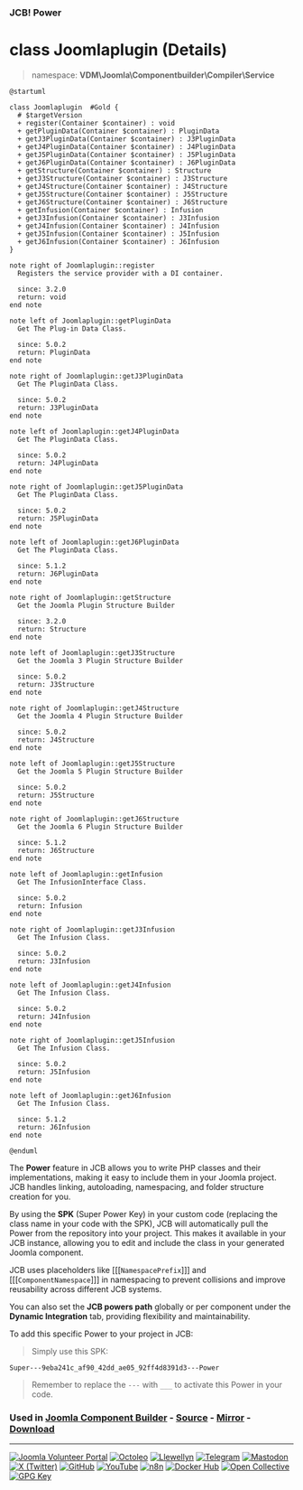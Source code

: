 ### JCB! Power
# class Joomlaplugin (Details)
> namespace: **VDM\Joomla\Componentbuilder\Compiler\Service**

```uml
@startuml

class Joomlaplugin  #Gold {
  # $targetVersion
  + register(Container $container) : void
  + getPluginData(Container $container) : PluginData
  + getJ3PluginData(Container $container) : J3PluginData
  + getJ4PluginData(Container $container) : J4PluginData
  + getJ5PluginData(Container $container) : J5PluginData
  + getJ6PluginData(Container $container) : J6PluginData
  + getStructure(Container $container) : Structure
  + getJ3Structure(Container $container) : J3Structure
  + getJ4Structure(Container $container) : J4Structure
  + getJ5Structure(Container $container) : J5Structure
  + getJ6Structure(Container $container) : J6Structure
  + getInfusion(Container $container) : Infusion
  + getJ3Infusion(Container $container) : J3Infusion
  + getJ4Infusion(Container $container) : J4Infusion
  + getJ5Infusion(Container $container) : J5Infusion
  + getJ6Infusion(Container $container) : J6Infusion
}

note right of Joomlaplugin::register
  Registers the service provider with a DI container.

  since: 3.2.0
  return: void
end note

note left of Joomlaplugin::getPluginData
  Get The Plug-in Data Class.

  since: 5.0.2
  return: PluginData
end note

note right of Joomlaplugin::getJ3PluginData
  Get The PluginData Class.

  since: 5.0.2
  return: J3PluginData
end note

note left of Joomlaplugin::getJ4PluginData
  Get The PluginData Class.

  since: 5.0.2
  return: J4PluginData
end note

note right of Joomlaplugin::getJ5PluginData
  Get The PluginData Class.

  since: 5.0.2
  return: J5PluginData
end note

note left of Joomlaplugin::getJ6PluginData
  Get The PluginData Class.

  since: 5.1.2
  return: J6PluginData
end note

note right of Joomlaplugin::getStructure
  Get the Joomla Plugin Structure Builder

  since: 3.2.0
  return: Structure
end note

note left of Joomlaplugin::getJ3Structure
  Get the Joomla 3 Plugin Structure Builder

  since: 5.0.2
  return: J3Structure
end note

note right of Joomlaplugin::getJ4Structure
  Get the Joomla 4 Plugin Structure Builder

  since: 5.0.2
  return: J4Structure
end note

note left of Joomlaplugin::getJ5Structure
  Get the Joomla 5 Plugin Structure Builder

  since: 5.0.2
  return: J5Structure
end note

note right of Joomlaplugin::getJ6Structure
  Get the Joomla 6 Plugin Structure Builder

  since: 5.1.2
  return: J6Structure
end note

note left of Joomlaplugin::getInfusion
  Get The InfusionInterface Class.

  since: 5.0.2
  return: Infusion
end note

note right of Joomlaplugin::getJ3Infusion
  Get The Infusion Class.

  since: 5.0.2
  return: J3Infusion
end note

note left of Joomlaplugin::getJ4Infusion
  Get The Infusion Class.

  since: 5.0.2
  return: J4Infusion
end note

note right of Joomlaplugin::getJ5Infusion
  Get The Infusion Class.

  since: 5.0.2
  return: J5Infusion
end note

note left of Joomlaplugin::getJ6Infusion
  Get The Infusion Class.

  since: 5.1.2
  return: J6Infusion
end note

@enduml
```

The **Power** feature in JCB allows you to write PHP classes and their implementations,
making it easy to include them in your Joomla project. JCB handles linking, autoloading,
namespacing, and folder structure creation for you.

By using the **SPK** (Super Power Key) in your custom code (replacing the class name
in your code with the SPK), JCB will automatically pull the Power from the repository
into your project. This makes it available in your JCB instance, allowing you to edit
and include the class in your generated Joomla component.

JCB uses placeholders like [[[`NamespacePrefix`]]] and [[[`ComponentNamespace`]]] in
namespacing to prevent collisions and improve reusability across different JCB systems.

You can also set the **JCB powers path** globally or per component under the
**Dynamic Integration** tab, providing flexibility and maintainability.

To add this specific Power to your project in JCB:

> Simply use this SPK:
```
Super---9eba241c_af90_42dd_ae05_92ff4d8391d3---Power
```
> Remember to replace the `---` with `___` to activate this Power in your code.

### Used in [Joomla Component Builder](https://www.joomlacomponentbuilder.com) - [Source](https://git.vdm.dev/joomla/Component-Builder) - [Mirror](https://github.com/vdm-io/Joomla-Component-Builder) - [Download](https://git.vdm.dev/joomla/pkg-component-builder/releases)

---
[![Joomla Volunteer Portal](https://img.shields.io/badge/-Joomla-gold?logo=joomla)](https://volunteers.joomla.org/joomlers/1396-llewellyn-van-der-merwe "Join Llewellyn on the Joomla Volunteer Portal: Shaping the Future Together!") [![Octoleo](https://img.shields.io/badge/-Octoleo-black?logo=linux)](https://git.vdm.dev/octoleo "--quiet") [![Llewellyn](https://img.shields.io/badge/-Llewellyn-ffffff?logo=gitea)](https://git.vdm.dev/Llewellyn "Collaborate and Innovate with Llewellyn on Git: Building a Better Code Future!") [![Telegram](https://img.shields.io/badge/-Telegram-blue?logo=telegram)](https://t.me/Joomla_component_builder "Join Llewellyn and the Community on Telegram: Building Joomla Components Together!") [![Mastodon](https://img.shields.io/badge/-Mastodon-9e9eec?logo=mastodon)](https://joomla.social/@llewellyn "Connect and Engage with Llewellyn on Joomla Social: Empowering Communities, One Post at a Time!") [![X (Twitter)](https://img.shields.io/badge/-X-black?logo=x)](https://x.com/llewellynvdm "Join the Conversation with Llewellyn on X: Where Ideas Take Flight!") [![GitHub](https://img.shields.io/badge/-GitHub-181717?logo=github)](https://github.com/Llewellynvdm "Build, Innovate, and Thrive with Llewellyn on GitHub: Turning Ideas into Impact!") [![YouTube](https://img.shields.io/badge/-YouTube-ff0000?logo=youtube)](https://www.youtube.com/@OctoYou "Explore, Learn, and Create with Llewellyn on YouTube: Your Gateway to Inspiration!") [![n8n](https://img.shields.io/badge/-n8n-black?logo=n8n)](https://n8n.io/creators/octoleo "Effortless Automation and Impactful Workflows with Llewellyn on n8n!") [![Docker Hub](https://img.shields.io/badge/-Docker-grey?logo=docker)](https://hub.docker.com/u/llewellyn "Llewellyn on Docker: Containerize Your Creativity!") [![Open Collective](https://img.shields.io/badge/-Donate-green?logo=opencollective)](https://opencollective.com/joomla-component-builder "Donate towards JCB: Help Llewellyn financially so he can continue developing this great tool!") [![GPG Key](https://img.shields.io/badge/-GPG-blue?logo=gnupg)](https://git.vdm.dev/Llewellyn/gpg "Unlock Trust and Security with Llewellyn's GPG Key: Your Gateway to Verified Connections!")